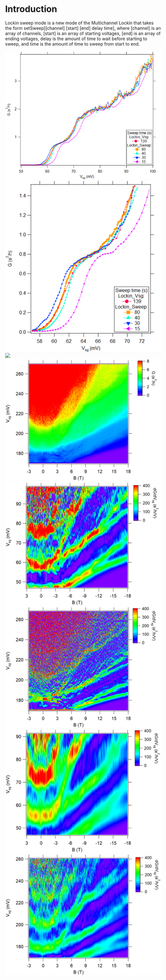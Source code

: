 # Introduction
Lockin sweep mode is a new mode of the Multichannel Lockin that takes the form setSweep[[channel] [start] [end] delay time], where [channel] is an array of channels, [start] is an array of starting voltages, [end] is an array of ending voltages, delay is the amount of time to wait before starting to sweep, and time is the amount of time to sweep from start to end.

![](11-Graph0.png)
![](11-Graph0_1.png)
![](11-G-Graph0.png)
![](12-G-Graph1.png)
![](10_4-dG-Graph6.png)
![](12_10-dG-Graph4.png)
![](10_19-dG-Graph7.png)
![](12_50-dG-Graph5.png)
